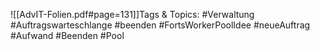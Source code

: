 
![[AdvIT-Folien.pdf#page=131]]Tags & Topics:
   #Verwaltung
   #Auftragswarteschlange
   #beenden
   #FortsWorkerPoolIdee
   #neueAuftrag
   #Aufwand
   #Beenden
   #Pool
